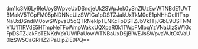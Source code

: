 dm1lc3M6Ly9leUoySWpveUxDSndjeUk2SWpJek0ySnZlUzEwWTNBdE1UVTBMakV5TGpFM05pNDNNeUlzSW1Ga1pDSTZJakUxTkM0eE1pNHhOell1TnpNaUxDSndiM0owSWpvaU5qQTRNeklpTENKcFpDSTZJbVk1TjJGbE9USTNMV1U1TlRVdE5HTmpNeTFoWmpWakxUQXpaR0k1TWpFMlpqYzVNaUlzSW1GcFpDSTZJakFpTENKdVpYUWlPaUowWTNBaUxDSjBlWEJsSWpvaWJtOXVaU0lzSW5CaGRHZ2lPaUlpZlE9PQ==
